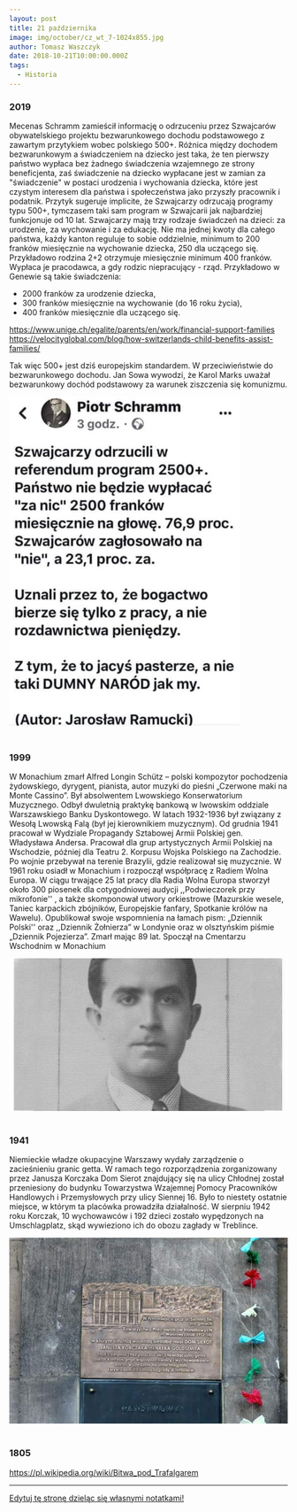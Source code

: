 ```yaml
---
layout: post
title: 21 października
image: img/october/cz_wt_7-1024x855.jpg
author: Tomasz Waszczyk
date: 2018-10-21T10:00:00.000Z
tags:
  - Historia
---
```


### 2019

Mecenas Schramm zamieścił informację o odrzuceniu przez Szwajcarów obywatelskiego projektu bezwarunkowego dochodu podstawowego z zawartym przytykiem wobec polskiego 500+. Różnica między dochodem bezwarunkowym a świadczeniem na dziecko jest taka, że ten pierwszy państwo wypłaca bez żadnego świadczenia wzajemnego ze strony beneficjenta, zaś świadczenie na dziecko wypłacane jest w zamian za "świadczenie" w postaci urodzenia i wychowania dziecka, które jest czystym interesem dla państwa i społeczeństwa jako przyszły pracownik i podatnik. 
Przytyk sugeruje implicite, że Szwajcarzy odrzucają programy typu 500+, tymczasem taki sam program w Szwajcarii jak najbardziej funkcjonuje od 10 lat.
Szwajcarzy mają trzy rodzaje świadczeń na dzieci: za urodzenie, za wychowanie i za edukację.
Nie ma jednej kwoty dla całego państwa, każdy kanton reguluje to sobie oddzielnie, minimum to 200 franków miesięcznie na wychowanie dziecka, 250 dla uczącego się. Przykładowo rodzina 2+2 otrzymuje miesięcznie minimum 400 franków. Wypłaca je pracodawca, a gdy rodzic niepracujący - rząd. Przykładowo w Genewie są takie świadczenia:

- 2000 franków za urodzenie dziecka,
- 300 franków miesięcznie na wychowanie (do 16 roku życia),
- 400 franków miesięcznie dla uczącego się.

https://www.unige.ch/egalite/parents/en/work/financial-support-families
https://velocityglobal.com/blog/how-switzerlands-child-benefits-assist-families/

Tak więc 500+ jest dziś europejskim standardem. W przeciwieństwie do bezwarunkowego dochodu. Jan Sowa wywodzi, że Karol Marks uważał bezwarunkowy dochód podstawowy za warunek ziszczenia się komunizmu.

<img src="./img/october/schramm.jpg"/><br><br>

### 1999

W Monachium zmarł Alfred Longin Schütz – polski kompozytor pochodzenia żydowskiego, dyrygent, pianista, autor muzyki do pieśni „Czerwone maki na Monte Cassino”.  Był absolwentem Lwowskiego Konserwatorium Muzycznego. Odbył dwuletnią praktykę bankową w lwowskim oddziale Warszawskiego Banku Dyskontowego. W latach 1932-1936  był związany z Wesołą Lwowską Falą  (był jej kierownikiem muzycznym). Od grudnia 1941 pracował w Wydziale Propagandy Sztabowej Armii Polskiej gen. Władysława Andersa. Pracował dla grup artystycznych Armii Polskiej na Wschodzie, później dla Teatru 2. Korpusu Wojska Polskiego na Zachodzie.  Po wojnie przebywał na terenie Brazylii, gdzie realizował się muzycznie. W 1961 roku osiadł w Monachium i rozpoczął współpracę z Radiem Wolna Europa. W ciągu trwające 25 lat pracy dla Radia Wolna Europa stworzył około 300 piosenek dla cotygodniowej audycji ,,Podwieczorek przy mikrofonie'' , a także skomponował utwory orkiestrowe (Mazurskie wesele, Taniec karpackich zbójników, Europejskie fanfary, Spotkanie królów na Wawelu). Opublikował swoje wspomnienia na łamach pism: „Dziennik Polski'' oraz ,,Dziennik Żołnierza” w Londynie oraz w olsztyńskim piśmie „Dziennik Pojezierza”.  Zmarł mając 89 lat. Spoczął na Cmentarzu Wschodnim w Monachium

<img src="./img/october/schutz.jpg"/><br><br>

### 1941

Niemieckie władze okupacyjne Warszawy wydały zarządzenie o zacieśnieniu granic getta. W ramach tego rozporządzenia zorganizowany przez Janusza Korczaka Dom Sierot znajdujący się na ulicy Chłodnej został przeniesiony do budynku Towarzystwa Wzajemnej Pomocy Pracowników Handlowych i Przemysłowych przy ulicy Siennej 16.
Było to niestety ostatnie miejsce, w którym ta placówka prowadziła działalność. W sierpniu 1942 roku Korczak, 10 wychowawców i 192 dzieci zostało wypędzonych na Umschlagplatz, skąd wywieziono ich do obozu zagłady w Treblince.

<img src="./img/october/getto2.jpg"/><br><br>

### 1805

https://pl.wikipedia.org/wiki/Bitwa_pod_Trafalgarem

---

<a href="https://github.com/TomaszWaszczyk/historia.waszczyk.com/edit/master/src/content/october-21.md" target="_blank">Edytuj tę stronę dzieląc się własnymi notatkami!</a>
